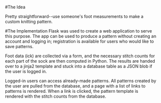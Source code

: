 #The Idea

Pretty straightforward--use someone's foot measurements to make a custom knitting pattern.

#The Implementation
Flask was used to create a web application to serve this purpose. The app can be used to produce a pattern without creating
an account and logging in; registration is available for users who would like to save patterns.

Foot data (ick) are collected via a form, and the necessary stitch counts for each part of the sock are then computed in
Python. The results are handed over to a jinja2 template and stuck into a database table as a JSON blob if the user is logged in.

Logged-in users can access already-made patterns. All patterns created by the user are pulled from the database, and a page with a list of links to patterns is rendered. When a link is clicked, the pattern template is rendered with the stitch counts from the database. 
